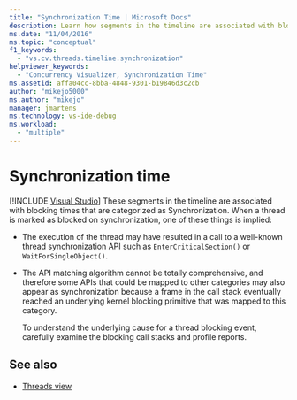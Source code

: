 ```yaml
---
title: "Synchronization Time | Microsoft Docs"
description: Learn how segments in the timeline are associated with blocking times that are categorized as Synchronization. 
ms.date: "11/04/2016"
ms.topic: "conceptual"
f1_keywords:
  - "vs.cv.threads.timeline.synchronization"
helpviewer_keywords:
  - "Concurrency Visualizer, Synchronization Time"
ms.assetid: affa04cc-8bba-4848-9301-b19846d3c2cb
author: "mikejo5000"
ms.author: "mikejo"
manager: jmartens
ms.technology: vs-ide-debug
ms.workload:
  - "multiple"
---
```

# Synchronization time

 [!INCLUDE [Visual Studio](~/includes/applies-to-version/vs-not-mac.md)]
These segments in the timeline are associated with blocking times that are categorized as Synchronization. When a thread is marked as blocked on synchronization, one of these things is implied:

- The execution of the thread may have resulted in a call to a well-known thread synchronization API such as `EnterCriticalSection()` or `WaitForSingleObject()`.

- The API matching algorithm cannot be totally comprehensive, and therefore some APIs that could be mapped to other categories may also appear as synchronization because a frame in the call stack eventually reached an underlying kernel blocking primitive that was mapped to this category.

  To understand the underlying cause for a thread blocking event, carefully examine the blocking call stacks and profile reports.

## See also
- [Threads view](../profiling/threads-view-parallel-performance.md)